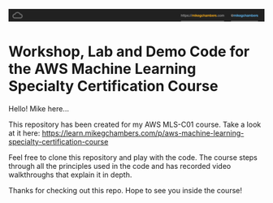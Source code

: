 ![@mikegchambers](./images/header.png)

# Workshop, Lab and Demo Code for the AWS Machine Learning Specialty Certification Course

Hello!  Mike here...

This repository has been created for my AWS MLS-C01 course.  Take a look at it here: https://learn.mikegchambers.com/p/aws-machine-learning-specialty-certification-course

Feel free to clone this repository and play with the code.  The course steps through all the principles used in the code and has recorded video walkthroughs that explain it in depth.

Thanks for checking out this repo.  Hope to see you inside the course!